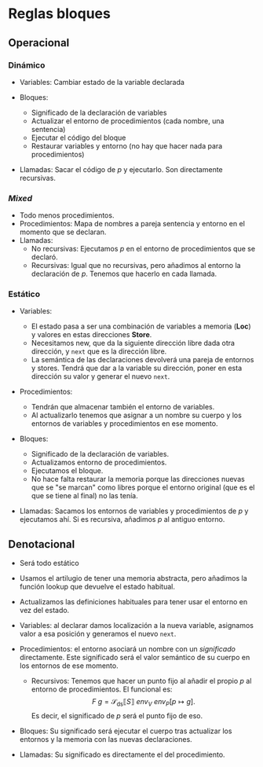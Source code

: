 # Reglas bloques
## Operacional
### Dinámico
- Variables: Cambiar estado de la variable declarada
- Bloques: 
    - Significado de la declaración de variables
    - Actualizar el entorno de procedimientos (cada nombre, una sentencia)
    - Ejecutar el código del bloque
    - Restaurar variables y entorno (no hay que hacer nada para procedimientos)

- Llamadas: Sacar el código de $p$ y ejecutarlo. Son directamente recursivas.

### *Mixed*
- Todo menos procedimientos.
- Procedimientos: Mapa de nombres a pareja sentencia y entorno en el momento que
    se declaran.
- Llamadas:
    - No recursivas: Ejecutamos $p$ en el entorno de procedimientos que se
        declaró.
    - Recursivas: Igual que no recursivas, pero añadimos al entorno la
        declaración de $p$. Tenemos que hacerlo en cada llamada.

### Estático
- Variables: 
    - El estado pasa a ser una combinación de variables a memoria
        ($\mathbf{Loc}$) y valores en estas direcciones $\mathbf{Store}$.
    - Necesitamos $\mathrm{new}$, que da la siguiente dirección libre dada otra
        dirección, y $\mathtt{next}$ que es la dirección libre.
    - La semántica de las declaraciones devolverá una pareja de entornos y
        stores. Tendrá que dar a la variable su dirección, poner en esta
        dirección su valor y generar el nuevo $\mathtt{next}$.

- Procedimientos:
    - Tendrán que almacenar también el entorno de variables.
    - Al actualizarlo tenemos que asignar a un nombre su cuerpo y los entornos
        de variables y procedimientos en ese momento.

- Bloques:
    - Significado de la declaración de variables.
    - Actualizamos entorno de procedimientos.
    - Ejecutamos el bloque.
    - No hace falta restaurar la memoria porque las direcciones nuevas que se
        "se marcan" como libres porque el entorno original (que es el que se
        tiene al final) no las tenía.

- Llamadas: Sacamos los entornos de variables y procedimientos de $p$ y
    ejecutamos ahí. Si es recursiva, añadimos $p$ al antiguo entorno.

## Denotacional
- Será todo estático
- Usamos el artilugio de tener una memoria abstracta, pero añadimos la función
    $\mathrm{lookup}$ que devuelve el estado habitual.
- Actualizamos las definiciones habituales para tener usar el entorno en vez del
    estado.
- Variables: al declarar damos localización a la nueva variable, asignamos valor
    a esa posición y generamos el nuevo $\mathtt{next}$.

- Procedimientos: el entorno asociará un nombre con un *significado*
    directamente. Este significado será el valor semántico de su cuerpo en los
    entornos de ese momento.
    - Recursivos: Tenemos que hacer un punto fijo al añadir el propio $p$ al
        entorno de procedimientos. El funcional es:
        $$
        F\ g = \mathcal{S}_{\mathrm{ds}} \llbracket S \rrbracket\ env_V\ env_P
        \left[ p \mapsto g \right].
        $$
        Es decir, el significado de $p$ será el punto fijo de eso.

- Bloques: Su significado será ejecutar el cuerpo tras actualizar los entornos y
    la memoria con las nuevas declaraciones.

- Llamadas: Su significado es directamente el del procedimiento.
